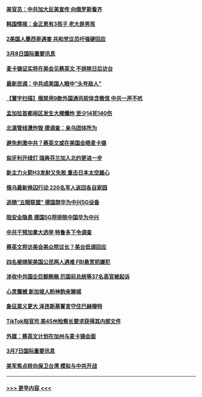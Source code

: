 #### [美官员：中共加大反美宣传 向俄罗斯看齐](../pages/prog202/a103664559.md?t=03090043) 
#### [韩国情报：金正恩有3孩子 老大是男孩](../pages/prog202/a103664555.md?t=03090043) 
#### [2美国人墨西哥遇害 共和党议员吁强硬回应](../pages/prog202/a103664552.md?t=03090043) 
#### [3月8日国际重要讯息](../pages/prog202/a103664569.md?t=03090043) 
#### [麦卡锡证实将在美会见蔡英文 不排除日后访台](../pages/prog202/a103664568.md?t=03090043) 
#### [最新民调：中共成美国人眼中“头号敌人”](../pages/prog202/a103664484.md?t=03090043) 
#### [【寰宇扫描】俄禁用9款外国通讯软体含微信 中共一声不吭](../pages/prog202/a103664374.md?t=03090043) 
#### [孟加拉首都闹区发生大楼爆炸 至少14死140伤](../pages/prog202/a103664350.md?t=03090043) 
#### [北溪管线遭炸毁 德调查：亲乌团体所为](../pages/prog202/a103664341.md?t=03090043) 
#### [避免刺激中共？蔡英文或在美国会晤麦卡锡](../pages/prog202/a103664235.md?t=03090043) 
#### [匈牙利开绿灯 瑞典芬兰加入北约更进一步](../pages/prog202/a103664233.md?t=03090043) 
#### [新主力火箭H3发射又失败 重击日本太空雄心](../pages/prog202/a103664234.md?t=03090043) 
#### [俄乌最新换囚行动 220名军人返回各自家园](../pages/prog202/a103664232.md?t=03090043) 
#### [追随“五眼联盟” 德国禁华为中兴5G设备](../pages/prog202/a103664231.md?t=03090043) 
#### [阻安全隐患 德国5G将排除中国华为中兴](../pages/prog202/a103664043.md?t=03090043) 
#### [中共干预加拿大选举 特鲁多下令调查](../pages/prog202/a103664042.md?t=03090043) 
#### [蔡英文将访美会美众院议长？美台低调回应](../pages/prog202/a103664044.md?t=03090043) 
#### [四名被绑架美国公民两人遇难 FBI悬赏抓嫌犯](../pages/prog202/a103664046.md?t=03090043) 
#### [涉收中共国企巨额贿赂 厄国前总统等37名高官被起诉](../pages/prog202/a103664001.md?t=03090043) 
#### [心灵震撼 新加坡人盼神韵来狮城](../pages/prog202/a103663981.md?t=03090043) 
#### [象征意义更大 泽连斯基誓言守住巴赫穆特](../pages/prog202/a103663831.md?t=03090043) 
#### [TikTok陷官司 美45州检察长要求获得其内部文件](../pages/prog202/a103663834.md?t=03090043) 
#### [外媒：蔡英文计划在加州与麦卡锡会面](../pages/prog202/a103663837.md?t=03090043) 
#### [3月7日国际重要讯息](../pages/prog202/a103663841.md?t=03090043) 
#### [美军焦点转向保卫台湾 模拟与中共开战](../pages/prog202/a103663816.md?t=03090043) 

----
#### [ >>> 更早内容 <<< ](../indexes/prog202-earlier.md)
